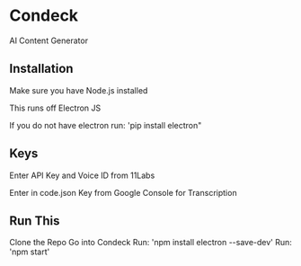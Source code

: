 # Condeck
AI Content Generator

## Installation
Make sure you have Node.js installed

This runs off Electron JS

If you do not have electron run: 'pip install electron"

## Keys
Enter API Key and Voice ID from 11Labs

Enter in code.json Key from Google Console for Transcription


## Run This
Clone the Repo
Go into Condeck
Run: 'npm install electron --save-dev'
Run: 'npm start'
